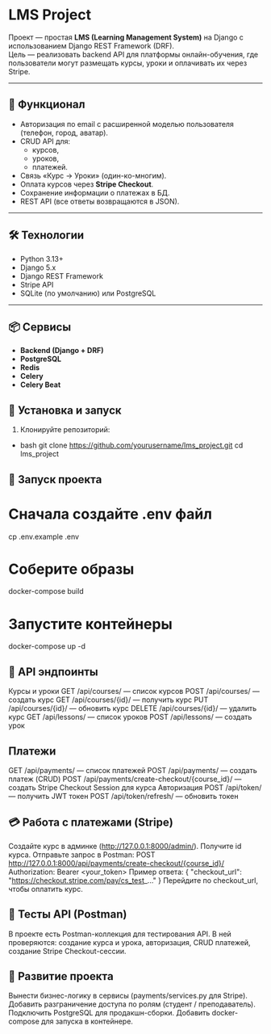 # LMS Project

Проект — простая **LMS (Learning Management System)** на Django с использованием Django REST Framework (DRF).  
Цель — реализовать backend API для платформы онлайн-обучения, где пользователи могут размещать курсы, уроки и оплачивать их через Stripe.

---

## 📌 Функционал

- Авторизация по email с расширенной моделью пользователя (телефон, город, аватар).  
- CRUD API для:
  - курсов,
  - уроков,
  - платежей.  
- Связь «Курс → Уроки» (один-ко-многим).  
- Оплата курсов через **Stripe Checkout**.  
- Сохранение информации о платежах в БД.  
- REST API (все ответы возвращаются в JSON).  

---

## 🛠 Технологии

- Python 3.13+  
- Django 5.x  
- Django REST Framework  
- Stripe API  
- SQLite (по умолчанию) или PostgreSQL  

---
## 📦 Сервисы
- **Backend (Django + DRF)**
- **PostgreSQL**
- **Redis**
- **Celery**
- **Celery Beat**

## 🚀 Установка и запуск

1. Клонируйте репозиторий:

- bash
git clone https://github.com/yourusername/lms_project.git
cd lms_project

## 🚀 Запуск проекта
# Сначала создайте .env файл
cp .env.example .env

# Соберите образы
docker-compose build

# Запустите контейнеры
docker-compose up -d

## 📡 API эндпоинты
Курсы и уроки
GET /api/courses/ — список курсов
POST /api/courses/ — создать курс
GET /api/courses/{id}/ — получить курс
PUT /api/courses/{id}/ — обновить курс
DELETE /api/courses/{id}/ — удалить курс
GET /api/lessons/ — список уроков
POST /api/lessons/ — создать урок
## Платежи
GET /api/payments/ — список платежей
POST /api/payments/ — создать платеж (CRUD)
POST /api/payments/create-checkout/{course_id}/ — создать Stripe Checkout Session для курса
Авторизация
POST /api/token/ — получить JWT токен
POST /api/token/refresh/ — обновить токен
## 💳 Работа с платежами (Stripe)
Создайте курс в админке (http://127.0.0.1:8000/admin/).
Получите id курса.
Отправьте запрос в Postman:
POST http://127.0.0.1:8000/api/payments/create-checkout/{course_id}/
Authorization: Bearer <your_token>
Пример ответа:
{
  "checkout_url": "https://checkout.stripe.com/pay/cs_test_..."
}
Перейдите по checkout_url, чтобы оплатить курс.
## 🧪 Тесты API (Postman)
В проекте есть Postman-коллекция для тестирования API.
В ней проверяются:
создание курса и урока,
авторизация,
CRUD платежей,
создание Stripe Checkout-сессии.
## 📖 Развитие проекта
Вынести бизнес-логику в сервисы (payments/services.py для Stripe).
Добавить разграничение доступа по ролям (студент / преподаватель).
Подключить PostgreSQL для продакшн-сборки.
Добавить docker-compose для запуска в контейнере.